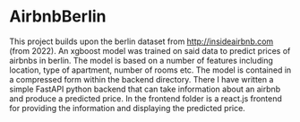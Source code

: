 # AirbnbBerlin

This project builds upon the berlin dataset from http://insideairbnb.com (from 2022). An xgboost model was trained on said data to predict prices of
airbnbs in berlin. The model is based on a number of features including location, type of apartment, number of rooms etc. The model is contained in a compressed
form within the backend directory. There I have written a simple FastAPI python backend that can take information about an airbnb and produce a predicted price.
In the frontend folder is a react.js frontend for providing the information and displaying the predicted price.
 
